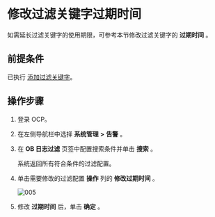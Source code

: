 修改过滤关键字过期时间
================================

如需延长过滤关键字的使用期限，可参考本节修改过滤关键字的 **过期时间** 。

前提条件
-------------------------

已执行 [添加过滤关键字](../900.use-alert-management/1700.add-filter-keywords.md)。

操作步骤
-------------------------

1. 登录 OCP。



2. 在左侧导航栏中选择 **系统管理** **\>** **告警** 。



3. 在 **OB 日志过滤** 页签中配置搜索条件并单击 **搜索** 。

   系统返回所有符合条件的过滤配置。


4. 单击需要修改的过滤配置 **操作** 列的 **修改过期时间** 。

   ![005](https://help-static-aliyun-doc.aliyuncs.com/assets/img/zh-CN/0329060261/p271507.png)



5. 修改 **过期时间** 后，单击 **确定** 。
